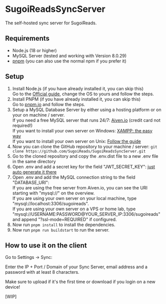 # SugoiReadsSyncServer

The self-hosted sync server for SugoiReads.

## Requirements

- Node.js (18 or higher)
- MySQL Server (tested and working with Version 8.0.29)
- [pnpm](https://pnpm.io/) (you can also use the normal npm if you prefer it)

## Setup

1. Install Node.js (if you have already installed it, you can skip this) \
Go to the [Official guide](https://nodejs.org/en/download/package-manager), change the OS to yours and follow the steps.
2. Install PNPM (if you have already installed it, you can skip this) \
Go to [pnpm.io](https://pnpm.io/installation) and follow the steps.
3. Setup a MySQL Database Server by either using a hosting platform or on your on machine / server. \
If you need a free MySQL server that runs 24/7: [Aiven.io](https://aiven.io/pricing?product=mysql) (credit card not required!) \
If you want to install your own server on Windows: [XAMPP: the easy way](https://www.apachefriends.org/index.html) \
If you want to install your own server on Unix: [Follow the guide](https://www.digitalocean.com/community/tutorials/how-to-install-mysql-on-ubuntu-20-04)
4. Now you can clone the GitHub repository to your machine / server: ```git clone https://github.com/SugoiReads/SugoiReadsSyncServer.git```
5. Go to the cloned repository and copy the .env.dist file to a new .env file in the same directory
6. Open .env and add a secret key for the field "JWT_SECRET_KEY": [just auto generate it there](https://codebeautify.org/generate-random-string)
7. Open .env and add the MySQL connection string to the field "DATABASE_URI": \
If you are using the free server from Aiven.io, you can see the URI starting with "mysql://" on the overview. \
If you are using your own server on your local machine, type "mysql://localhost:3306/sugoireads". \
If you are using your own server on a VPS or home lab, type "mysql://USERNAME:PASSWORD@YOUR_SERVER_IP:3306/sugoireads" and append "?ssl-mode=REQUIRED" if configured.
8. Now run ```pnpm install``` to install the dependencies. 
9. Now run ```pnpm run buildstart``` to run the server. 


## How to use it on the client
Go to Settings -> Sync:

Enter the IP + Port / Domain of your Sync Server, email address and a password with at least 8 characters.

Make sure to upload if it's the first time or download if you login on a new device!

\[WIP\]
